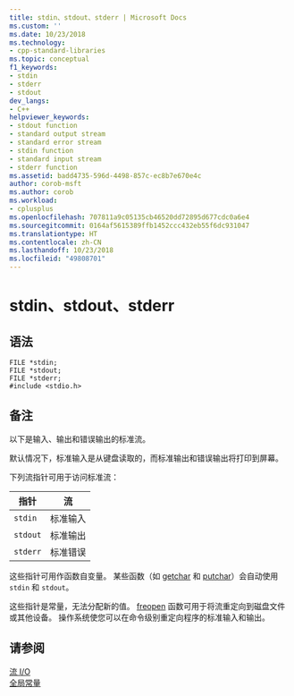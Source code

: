 ```yaml
---
title: stdin、stdout、stderr | Microsoft Docs
ms.custom: ''
ms.date: 10/23/2018
ms.technology:
- cpp-standard-libraries
ms.topic: conceptual
f1_keywords:
- stdin
- stderr
- stdout
dev_langs:
- C++
helpviewer_keywords:
- stdout function
- standard output stream
- standard error stream
- stdin function
- standard input stream
- stderr function
ms.assetid: badd4735-596d-4498-857c-ec8b7e670e4c
author: corob-msft
ms.author: corob
ms.workload:
- cplusplus
ms.openlocfilehash: 707811a9c05135cb46520dd72895d677cdc0a6e4
ms.sourcegitcommit: 0164af5615389ffb1452ccc432eb55f6dc931047
ms.translationtype: HT
ms.contentlocale: zh-CN
ms.lasthandoff: 10/23/2018
ms.locfileid: "49808701"
---
```

# <a name="stdin-stdout-stderr"></a>stdin、stdout、stderr

## <a name="syntax"></a>语法

```
FILE *stdin; 
FILE *stdout; 
FILE *stderr; 
#include <stdio.h>
```

## <a name="remarks"></a>备注

以下是输入、输出和错误输出的标准流。

默认情况下，标准输入是从键盘读取的，而标准输出和错误输出将打印到屏幕。

下列流指针可用于访问标准流：

|指针|流|
|-------------|------------|
|`stdin`|标准输入|
|`stdout`|标准输出|
|`stderr`|标准错误|

这些指针可用作函数自变量。 某些函数（如 [getchar](../c-runtime-library/reference/getchar-getwchar.md) 和 [putchar](../c-runtime-library/reference/putchar-putwchar.md)）会自动使用 `stdin` 和 `stdout`。

这些指针是常量，无法分配新的值。 [freopen](../c-runtime-library/reference/freopen-wfreopen.md) 函数可用于将流重定向到磁盘文件或其他设备。 操作系统使您可以在命令级别重定向程序的标准输入和输出。

## <a name="see-also"></a>请参阅

[流 I/O](../c-runtime-library/stream-i-o.md)<br/>
[全局常量](../c-runtime-library/global-constants.md)
